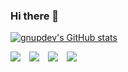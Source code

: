 ### Hi there 👋

[![gnupdev's GitHub stats](https://github-readme-stats.vercel.app/api?username=gnupdev&count_private=true&show_icons=true&theme=)](https://github.com/anuraghazra/github-readme-stats)



<img src="https://img.shields.io/badge/C-A8B9CC?style=flat-square&logo=C&logoColor=white"/></a>　<img src="https://img.shields.io/badge/C++-00599C?style=flat-square&logo=C%2B%2B&logoColor=white"/></a>　<img src="https://img.shields.io/badge/Python-3766AB?style=flat-square&logo=Python&logoColor=white"/></a>　<img src="https://img.shields.io/badge/JavaScript-F7DF1E?style=flat-square&logo=JavaScript&logoColor=white"/></a>




















<!--
**gnupdev/gnupdev** is a ✨ _special_ ✨ repository because its `README.md` (this file) appears on your GitHub profile.

Here are some ideas to get you started:

- 🔭 I’m currently working on ...
- 🌱 I’m currently learning ...
- 👯 I’m looking to collaborate on ...
- 🤔 I’m looking for help with ...
- 💬 Ask me about ...
- 📫 How to reach me: ...
- 😄 Pronouns: ...
- ⚡ Fun fact: ...
-->
